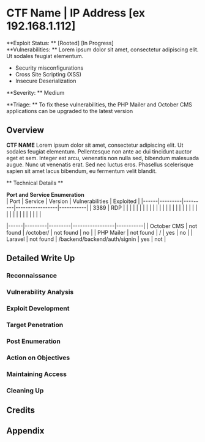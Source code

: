 

# CTF Name | IP Address [ex 192.168.1.112]
**Exploit Status: ** [Rooted] [In Progress]  
**Vulnerabilities: ** Lorem ipsum dolor sit amet, consectetur adipiscing elit. Ut sodales feugiat elementum.  
+  Security misconfigurations  
+  Cross Site Scripting (XSS)  
+  Insecure Deserialization   

**Severity: ** Medium

**Triage: **  To fix these vulnerabilities, the PHP Mailer and October CMS applications can be upgraded to the latest version

## Overview   
**CTF NAME** Lorem ipsum dolor sit amet, consectetur adipiscing elit. Ut sodales feugiat elementum. Pellentesque non ante ac dui tincidunt auctor eget et sem. Integer est arcu, venenatis non nulla sed, bibendum malesuada augue. Nunc ut venenatis erat. Sed nec luctus eros. Phasellus scelerisque sapien sit amet lacus bibendum, eu fermentum velit blandit. 

** Technical Details **  

**Port and Service Enumeration**  
| Port | Service | Version | Vulnerabilities | Exploited |
|------|---------|---------|-----------------|-----------|
|  3389  | RDP  |   |   |   |
|   |   |   |   |   |
|   |   |   |   |   |
|   |   |   |   |   |
|   |   |   |   |   |
|   |   |   |   |   |  



|------|---------|---------|-----------------|-----------|
|  October CMS    |   not found      |   /october/      |      not found           |     no      |
|   PHP Mailer   |     not found    |    /     |          yes       |    no       |
|  Laravel    |    not found     |    /backend/backend/auth/signin     |      yes           |    not       |   


## Detailed Write Up

### Reconnaissance  

### Vulnerability  Analysis 

### Exploit Development 

### Target Penetration 

### Post Enumeration 

### Action on Objectives 

### Maintaining Access 

### Cleaning Up 


## Credits 


## Appendix 

